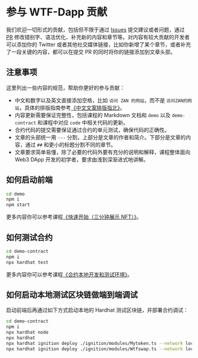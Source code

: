 # 参与 WTF-Dapp 贡献

我们欢迎一切形式的贡献，包括但不限于通过 [Issues](https://github.com/WTFAcademy/WTF-Dapp/issues) 提交建议或者问题，通过 [PR](https://github.com/WTFAcademy/WTF-Dapp/pulls) 修改错别字、语法优化、补充新的内容和章节等。对内容有较大贡献的开发者可以添加你的 Twitter 或者其他社交媒体链接，比如你新增了某个章节，或者补充了一段关键的内容，都可以在提交 PR 的同时将你的链接添加到文章头部。

## 注意事项

这里列出一些内容的规范，帮助你更好的参与贡献：

- 中文和数字以及英文直接添加空格，比如 `访问 ZAN 的网站`，而不是 `访问ZAN的网站`，具体的排版指南参考[《中文文案排版指北》](https://github.com/sparanoid/chinese-copywriting-guidelines)。
- 内容更新需要保证完整性，包括课程的 Markdown 文档和 `demo` 以及 `demo-contract` 和课程中对应 `code` 中相关代码的更新。
- 合约代码的提交需要保证通过合约的单元测试，确保代码的正确性。
- 文章的头部统一用 `---` 分割，上部分是文章的作者和简介。下部分是文章的内容，通过 `##` 和更小的标题分割不同的章节。
- 文章要求简单易懂，除了必要的代码外要有充分的说明和解释，课程整体面向 Web3 DApp 开发的初学者，要求由浅到深渐进式地讲解。

## 如何启动前端

```bash
cd demo
npm i
npm start
```

更多内容你可以参考课程[《快速开始（三分钟展示 NFT）》](./01_QuickStart/readme.md)。

## 如何测试合约

```bash
cd demo-contract
npm i
npx hardhat test
```

更多内容你可以参考课程[《合约本地开发和测试环境》](./14_LocalDev/readme.md)。

## 如何启动本地测试区块链做端到端调试

启动前端后再通过如下方式启动本地的 Hardhat 测试区块链，并部署合约调试：

```bash
cd demo-contract
npm i
npx hardhat node
npx hardhat
npx hardhat ignition deploy ./ignition/modules/Mytoken.ts --network localhost # 部署测试 NFT
npx hardhat ignition deploy ./ignition/modules/Wtfswap.ts --network localhost # 部署 WTFSwap
```
